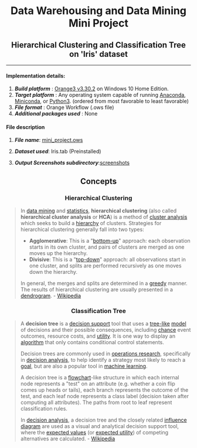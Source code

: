# <center> Data Warehousing and Data Mining Mini Project</center>



## <center> Hierarchical Clustering and Classification Tree on 'Iris' dataset</center>

----

#### Implementation details:

1. ***Build platform*** : [Orange3 v3.30.2](https://orangedatamining.com/download/#windows) on Windows 10 Home Edition.
2. ***Target platform*** : Any operating system capable of running [Anaconda](https://www.anaconda.com/), [Miniconda](https://docs.conda.io/en/latest/miniconda.html), or [Python3](https://www.python.org/). (ordered from most favorable to least favorable)
3. ***File format*** : Orange Workflow (.ows file)
4. ***Additional packages used*** : None



#### File description

1. ***File name***: [mini_project.ows](mini_project.ows)

2. ***Dataset used***: Iris.tab (Preinstalled)

3. ***Output Screenshots subdirectory***:[screenshots](./screenshots/)



## <center> Concepts </center>

### <center> Hierarchical Clustering</center>

> In [data mining](https://en.wikipedia.org/wiki/Data_mining) and [statistics](https://en.wikipedia.org/wiki/Statistics), **hierarchical clustering** (also called **hierarchical cluster analysis** or **HCA**) is a method of [cluster analysis](https://en.wikipedia.org/wiki/Cluster_analysis) which seeks to build a [hierarchy](https://en.wikipedia.org/wiki/Hierarchy) of clusters. Strategies for hierarchical clustering generally fall into two types:
>
> - **Agglomerative**: This is a "[bottom-up](https://en.wikipedia.org/wiki/Top-down_and_bottom-up_design)" approach: each observation starts in its own cluster, and pairs of clusters are merged as one moves up the hierarchy.
> - **Divisive**: This is a "[top-down](https://en.wikipedia.org/wiki/Top-down_and_bottom-up_design)" approach: all observations start in one cluster, and splits are performed recursively as one moves down the hierarchy.
>
> In general, the merges and splits are determined in a [greedy](https://en.wikipedia.org/wiki/Greedy_algorithm) manner. The results of hierarchical clustering are usually presented in a [dendrogram](https://en.wikipedia.org/wiki/Dendrogram). \- [Wikipedia](https://en.wikipedia.org/wiki/Hierarchical_clustering)



### <center> Classification Tree</center>

> A **decision tree**  is a [decision support](https://en.wikipedia.org/wiki/Decision_support_system) tool that uses a [tree-like](https://en.wikipedia.org/wiki/Tree_(graph_theory)) [model](https://en.wikipedia.org/wiki/Causal_model) of decisions and their possible consequences, including [chance](https://en.wikipedia.org/wiki/Probability) event outcomes, resource costs, and [utility](https://en.wikipedia.org/wiki/Utility). It is one way to display an [algorithm](https://en.wikipedia.org/wiki/Algorithm) that only contains conditional control statements.
>
> Decision trees are commonly used in [operations research](https://en.wikipedia.org/wiki/Operations_research), specifically in [decision analysis](https://en.wikipedia.org/wiki/Decision_analysis), to help identify a strategy most likely to reach a [goal](https://en.wikipedia.org/wiki/Goal), but are also a popular tool in [machine learning](https://en.wikipedia.org/wiki/Decision_tree_learning).
>
> A decision tree is a [flowchart](https://en.wikipedia.org/wiki/Flowchart)-like structure in which each internal node represents a "test" on an  attribute (e.g. whether a coin flip comes up heads or tails), each  branch represents the outcome of the test, and each leaf node represents a class label (decision taken after computing all attributes). The  paths from root to leaf represent classification rules.
>
> In [decision analysis](https://en.wikipedia.org/wiki/Decision_analysis), a decision tree and the closely related [influence diagram](https://en.wikipedia.org/wiki/Influence_diagram) are used as a visual and analytical decision support tool, where the [expected values](https://en.wikipedia.org/wiki/Expected_value) (or [expected utility](https://en.wikipedia.org/wiki/Expected_utility)) of competing alternatives are calculated. \- [Wikipedia](https://en.wikipedia.org/wiki/Decision_tree)
>
> 